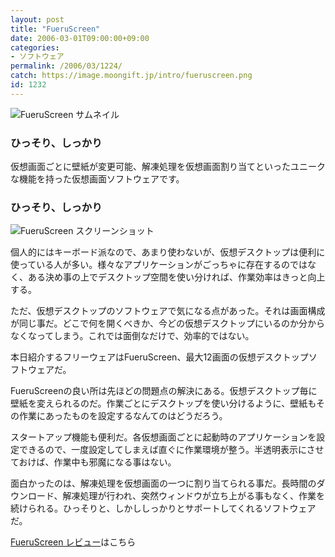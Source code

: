 ```yaml
---
layout: post
title: "FueruScreen"
date: 2006-03-01T09:00:00+09:00
categories:
- ソフトウェア
permalink: /2006/03/1224/
catch: https://image.moongift.jp/intro/fueruscreen.png
id: 1232
---
```

 ![FueruScreen サムネイル](https://image.moongift.jp/intro/fueruscreen.t.png "FueruScreen サムネイル")
  

### ひっそり、しっかり
  
仮想画面ごとに壁紙が変更可能、解凍処理を仮想画面割り当てといったユニークな機能を持った仮想画面ソフトウェアです。  
<!--more-->  

### ひっそり、しっかり
  

![FueruScreen スクリーンショット](https://image.moongift.jp/intro/fueruscreen.png "FueruScreen スクリーンショット")

  

個人的にはキーボード派なので、あまり使わないが、仮想デスクトップは便利に使っている人が多い。様々なアプリケーションがごっちゃに存在するのではなく、ある決め事の上でデスクトップ空間を使い分ければ、作業効率はきっと向上する。

  

ただ、仮想デスクトップのソフトウェアで気になる点があった。それは画面構成が同じ事だ。どこで何を開くべきか、今どの仮想デスクトップにいるのか分からなくなってしまう。これでは面倒なだけで、効率的ではない。

  

本日紹介するフリーウェアはFueruScreen、最大12画面の仮想デスクトップソフトウェアだ。

  

FueruScreenの良い所は先ほどの問題点の解決にある。仮想デスクトップ毎に壁紙を変えられるのだ。作業ごとにデスクトップを使い分けるように、壁紙もその作業にあったものを設定するなんてのはどうだろう。

  

スタートアップ機能も便利だ。各仮想画面ごとに起動時のアプリケーションを設定できるので、一度設定してしまえば直ぐに作業環境が整う。半透明表示にさせておけば、作業中も邪魔になる事はない。

  

面白かったのは、解凍処理を仮想画面の一つに割り当てられる事だ。長時間のダウンロード、解凍処理が行われ、突然ウィンドウが立ち上がる事もなく、作業を続けられる。ひっそりと、しかししっかりとサポートしてくれるソフトウェアだ。

  

[FueruScreen レビュー](http://oss.moongift.jp/review/i-1233.html)はこちら

